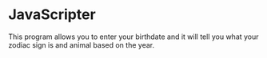 # JavaScripter

This program allows you to enter your birthdate and it will tell you what your zodiac sign is and animal based on the year.

